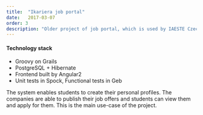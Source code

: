 ```yaml
---
title:  "Ikariera job portal"
date:   2017-03-07
order: 3
description: "Older project of job portal, which is used by IAESTE Czech Republic"
---
```

#### Technology stack

*   Groovy on Grails
*   PostgreSQL + Hibernate
*   Frontend built by Angular2
*   Unit tests in Spock, Functional tests in Geb

The system enables students to create their personal profiles.
The companies are able to publish their job offers and students can view them and apply for them.
This is the main use-case of the project.

